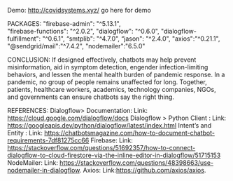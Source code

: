 Demo:
http://covidsystems.xyz/  go here for demo

PACKAGES:
   "firebase-admin": "^5.13.1",                                          
    "firebase-functions": "^2.0.2",
    "dialogflow": "^0.6.0",
    "dialogflow-fulfillment": "^0.6.1",
    “smtplib": "^4.7.0",
    “jason": "^2.4.0",
    "axios":"^0.21.1",
    "@sendgrid/mail":"^7.4.2",
    "nodemailer":"6.5.0"

CONCLUSION:
If designed effectively, chatbots may help prevent misinformation, aid in symptom detection, engender infection-limiting behaviors, and lessen the mental health burden of pandemic response. In a pandemic, no group of people remains unaffected for long. Together, patients, healthcare workers, academics, technology companies, NGOs, and governments can ensure chatbots say the right thing.


REFERENCES:
Dialogflow> Documentation: Link: https://cloud.google.com/dialogflow/docs
Dialogflow > Python Client : Link: https://googleapis.dev/python/dialogflow/latest/index.html
Intent’s and Entity :  Link: https://chatbotsmagazine.com/how-to-document-chatbot-requirements-7df81275cc66
Firebase: Link: https://stackoverflow.com/questions/51692357/how-to-connect-dialogflow-to-cloud-firestore-via-the-inline-editor-in-dialogflow/51715153
NodeMailer: Link: https://stackoverflow.com/questions/48398663/use-nodemailer-in-dialogflow.
Axios: Link:https://github.com/axios/axios.

